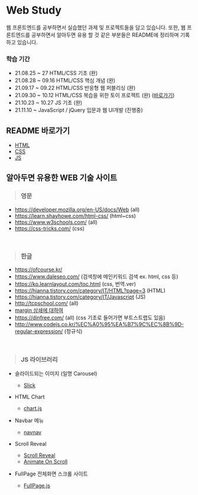 # Web Study
웹 프론트엔드를 공부하면서 실습했던 과제 및 프로젝트들을 담고 있습니다. 또한, 웹 프론트엔드를 공부하면서 알아두면 유용 할 것 같은 부분들은 README에 정리하며 기록하고 있습니다.

### 학습 기간
- 21.08.25 ~ 27 HTML/CSS 기초 (완)
- 21.08.28 ~ 09.16 HTML/CSS 핵심 개념 (완)
- 21.09.17 ~ 09.22 HTML/CSS 반응형 웹 퍼블리싱 (완)
- 21.09.30 ~ 10.12 HTML/CSS 복습을 위한 토이 프로젝트 (완) ([바로가기](https://github.com/MEAJIN/Our-Memories))
- 21.10.23 ~ 10.27 JS 기초 (완)
- 21.11.10 ~ JavaScript / jQuery 입문과 웹 UI개발 (진행중)

## README 바로가기

- [HTML](https://github.com/MEAJIN/Web-Study/blob/main/README/HTML.md)
- [CSS](https://github.com/MEAJIN/Web-Study/blob/main/README/CSS.md)
- [JS](https://github.com/MEAJIN/Web-Study/blob/main/README/JS.md)

## 알아두면 유용한 WEB 기술 사이트

> ### 영문
  - https://developer.mozilla.org/en-US/docs/Web (all)
  - https://learn.shayhowe.com/html-css/ (html~css)
  - https://www.w3schools.com/ (all)
  - https://css-tricks.com/ (css)

<br />

> ### 한글
  - https://ofcourse.kr/
  - https://www.daleseo.com/ (검색창에 메인키워드 검색 ex. html, css 등)
  - https://ko.learnlayout.com/toc.html (css, 번역.ver)
  - https://hianna.tistory.com/category/IT/HTML?page=3 (HTML)
  - https://hianna.tistory.com/category/IT/Javascript (JS)
  - http://tcpschool.com/ (all)
  - [margin 상쇄에 대하여](https://velog.io/@raram2/CSS-%EB%A7%88%EC%A7%84-%EC%83%81%EC%87%84Margin-collapsing-%EC%9B%90%EB%A6%AC-%EC%99%84%EB%B2%BD-%EC%9D%B4%ED%95%B4)
  - https://dinfree.com/ (all) (css 기초로 들어가면 부트스트랩도 있음)
  - http://www.codejs.co.kr/%EC%A0%95%EA%B7%9C%EC%8B%9D-regular-expression/ (정규식)

<br />

> ### JS 라이브러리
  - 슬라이드되는 이미지 (일명 Carousel)
    - [Slick](https://kenwheeler.github.io/slick/)
  
  - HTML Chart 
    - [chart.js](https://www.chartjs.org/docs/latest/getting-started/)

  - Navbar 메뉴
    - [navnav](https://navnav.co/)

  - Scroll Reveal
    - [Scroll Reveal](https://scrollrevealjs.org/)
    - [Animate On Scroll](https://michalsnik.github.io/aos/)

  - FullPage 전체화면 스크롤 사이트
    - [FullPage.js](https://github.com/alvarotrigo/fullpage.js)
    
<br />

